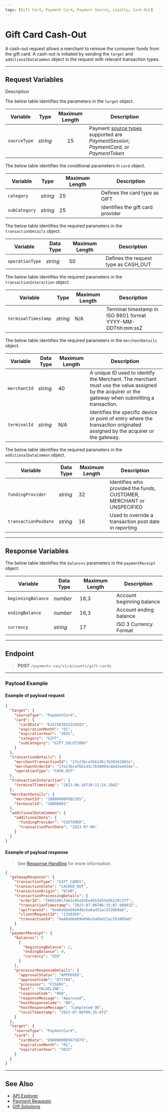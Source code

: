 ```yaml
---
tags: [Gift Card, Payment Card, Payment Source, Loyalty, Cash-Out]
---
```


# Gift Card Cash-Out

A cash-out request allows a merchant to remove the consumer funds from the gift card. A cash-out is initiated by sending the `target` and `additionalDataCommon` object in the request with relevant transaction types.

---

## Request Variables

Description

<!--
type: tab
titles: target, transactionDetails, transactionInteraction, merchantDetails, additionalDataCommon 
-->

The below table identifies the parameters in the `target` object.

| Variable | Type | Maximum Length | Description |
| -------- | :--: | :------------: | ------------------ |
| `sourceType` | _string_ | 15 | Payment [source types](?path=docs/Resources/Guides/Payment-Sources/Source-Type.md) supported are _PaymentSession_, _PaymentCard_, or _PaymentToken_ |

The below table identifies the conditional parameters in `card` object.

|Variable | Type | Maximum Length | Description|
|---------|----------|----------------|---------|
| `category`| _string_ | 25 | Defines the card type as GIFT |
| `subCategory`| _string_ | 25 | Identifies the gift card provider |

<!--
type: tab
-->

The below table identifies the required parameters in the `transactionDetails` object.

| Variable | Data Type | Maximum Length | Description |
|---------|----------|----------------|---------|
| `operationType` | _string_ | 50 | Defines the request type as CASH_OUT |

<!--
type: tab
-->

The below table identifies the required parameters in the `transactionInteraction` object.

|Variable | Type | Maximum Length | Description|
|---------|----------|----------------|---------|
| `terminalTimestamp` | _string_ | N/A | Terminal timestamp in ISO 8601 format YYYY-MM-DDThh:mm:ssZ |

<!--
type: tab
-->

The below table identifies the required parameters in the `merchantDetails` object.

| Variable | Data Type | Maximum Length | Description |
|---------|----------|----------------|---------|
|`merchantId` | _string_ | 40 | A unique ID used to identify the Merchant. The merchant must use the value assigned by the acquirer or the gateway when submitting a transaction. |
|`terminalId` | _string_ | N/A |Identifies the specific device or point of entry where the transaction originated assigned by the acquirer or the gateway. |

<!--
type: tab
-->

The below table identifies the required parameters in the `additionalDataCommon` object.

| Variable | Data Type | Maximum Length | Description |
|---------|----------|----------------|---------|
| `fundingProvider` | _string_ | 32 |  Identifies who provided the funds, CUSTOMER, MERCHANT or UNSPECIFIED |
| `transactionPosDate` | _string_ | 16 | Used to override a transaction post date in reporting |

<!-- type: tab-end -->

---

## Response Variables

<!--
type: tab
titles: paymentReceipt
-->

The below table identifies the `balances` parameters in the `paymentReceipt` object.

| Variable | Data Type | Maximum Length | Description |
|---------|----------|----------------|---------|
| `beginningBalance` | _number_ | 16,3 | Account beginning balance |
| `endingBalance` | _number_ | 16,3 | Account ending balance
| `currency` | _string_ | 17 | ISO 3 Currency Format |

---

## Endpoint

<!-- theme: success -->
>**POST** `/payments-vas/v1/accounts/gift-cards`

---

### Payload Example

<!--
type: tab
titles: Request, Response
-->

#### Example of payload request

```json
{
  "target": {
    "sourceType": "PaymentCard",
    "card": {
      "cardData": "6161563015224583",
      "expirationMonth": "01",
      "expirationYear": "3025",
      "category": "GIFT",
      "subCategory": "GIFT_SOLUTIONS"
    }
  },
  "transactionDetails": {
    "merchantTransactionId": "1fe23bcafbb145c7b30342983e",
    "merchantOrderId": "1fe23bcafbb145c7b30093c4645e4d34e",
    "operationType": "CASH_OUT"
  },
  "transactionInteraction": {
    "terminalTimestamp": "2023-06-16T10:11:24.186Z"
  },
  "merchantDetails": {
    "merchantId": "10000900POD2205",
    "terminalId": "10000001"
  },
  "additionalDataCommon": {
    "additionalData": {
      "fundingProvider": "CUSTOMER",
      "transactionPostDate": "2023-07-06"
    }
  }
}

```

<!--
type: tab
-->

#### Example of payload response

<!-- theme: info -->
> See [Response Handling](?path=docs/Resources/Guides/Response-Codes/Response-Handling.md) for more information.

```json
{
  "gatewayResponse": {
    "transactionType": "GIFT_CARDS",
    "transactionState": "CASHED_OUT",
    "transactionOrigin": "ECOM",
    "transactionProcessingDetails": {
      "orderId": "CHG01d6cfde5c05a2d5e4b53e53e56239c3ff",
      "transactionTimestamp": "2023-07-06T06:35:07.90893Z",
      "apiTraceId": "9a48abbeb9e04bcba8ad21ac552869ab",
      "clientRequestId": "2350369",
      "transactionId": "9a48abbeb9e04bcba8ad21ac552869ab"
    }
  },
  "paymentReceipt": {
    "balances": [
      {
        "beginningBalance": 2,
        "endingBalance": 0,
        "currency": "USD"
      }
    ],
    "processorResponseDetails": {
      "approvalStatus": "APPROVED",
      "approvalCode": "677704",
      "processor": "FISERV",
      "host": "VALUELINK",
      "responseCode": "000",
      "responseMessage": "Approved",
      "hostResponseCode": "00",
      "hostResponseMessage": "Completed OK",
      "localTimestamp": "2023-07-06T06:35:07Z"
    }
  },
  "target": {
    "sourceType": "PaymentCard",
    "card": {
      "cardData": "8900000005675979",
      "expirationMonth": "01",
      "expirationYear": "3025"
    }
  }
}
```

<!-- type: tab-end -->

---

## See Also

- [API Explorer](../api/?type=post&path=/payments/v1/refunds)
- [Payment Requests](?path=docs/Resources/API-Documents/Payments/Payments.md)
- [Gift Solutions](?path=docs/Resources/Guides/Payment-Sources/Gift/Gift-Solutions.md)
  